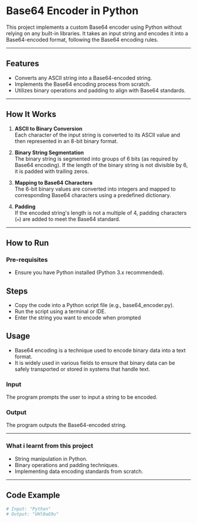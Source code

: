 # Base64 Encoder in Python

This project implements a custom Base64 encoder using Python without relying on any built-in libraries. It takes an
input string and encodes it into a Base64-encoded format, following the Base64 encoding rules.

---

## Features

- Converts any ASCII string into a Base64-encoded string.
- Implements the Base64 encoding process from scratch.
- Utilizes binary operations and padding to align with Base64 standards.

---

## How It Works

1. **ASCII to Binary Conversion**  
   Each character of the input string is converted to its ASCII value and then represented in an 8-bit binary format.

2. **Binary String Segmentation**  
   The binary string is segmented into groups of 6 bits (as required by Base64 encoding). If the length of the binary
   string is not divisible by 6, it is padded with trailing zeros.

3. **Mapping to Base64 Characters**  
   The 6-bit binary values are converted into integers and mapped to corresponding Base64 characters using a predefined
   dictionary.

4. **Padding**  
   If the encoded string's length is not a multiple of 4, padding characters (`=`) are added to meet the Base64
   standard.

---

## How to Run

### Pre-requisites

- Ensure you have Python installed (Python 3.x recommended).

## Steps
- Copy the code into a Python script file (e.g., base64_encoder.py).
- Run the script using a terminal or IDE.
- Enter the string you want to encode when prompted

## Usage
- Base64 encoding is a technique used to encode binary data into a text format.
- It is widely used in various fields to ensure that binary data can be safely transported or stored in systems that handle text.

### Input

The program prompts the user to input a string to be encoded.

### Output

The program outputs the Base64-encoded string.

---

### What i learnt from this project

- String manipulation in Python.
- Binary operations and padding techniques.
- Implementing data encoding standards from scratch.

---

## Code Example

```python
# Input: "Python"
# Output: "UHl0aG9u"
